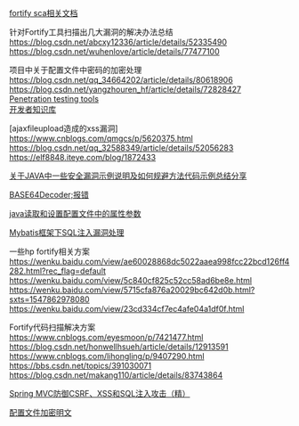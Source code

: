 [fortify sca相关文档](http://www.360docs.net/search/fortify+sca+%E7%A0%B4%E8%A7%A3%E4%B8%8B%E8%BD%BD.html)
						
针对Fortify工具扫描出几大漏洞的解决办法总结  
  https://blog.csdn.net/abcxy12336/article/details/52335490  
  https://blog.csdn.net/wuhenlove/article/details/77477100  

项目中关于配置文件中密码的加密处理  
  https://blog.csdn.net/qq_34664202/article/details/80618906  
  https://blog.csdn.net/yangzhouren_hf/article/details/72828427  
[Penetration testing tools](https://stackoverflow.com/search?q=hp+Fortify+Vulnerability+Scanning)  
[开发者知识库](http://www.itdaan.com/)  

[ajaxfileupload造成的xss漏洞]  
  https://www.cnblogs.com/qmgcs/p/5620375.html  
  https://blog.csdn.net/qq_32588349/article/details/52056283
  https://elf8848.iteye.com/blog/1872433

[关于JAVA中一些安全漏洞示例说明及如何规避方法代码示例总结分享](http://www.xwood.net/_site_domain_/_root/5870/5874/t_c268166.html)  

[BASE64Decoder;报错](https://blog.csdn.net/qq_29178991/article/details/79283643?utm_source=blogxgwz8)  	

[java读取和设置配置文件中的属性参数](https://www.cnblogs.com/myzhijie/archive/2013/03/17/2965000.html)  						

[Mybatis框架下SQL注入漏洞处理](https://blog.csdn.net/aosica321/article/details/56675368)   	

一些hp fortify相关方案  
						https://wenku.baidu.com/view/ae60028868dc5022aaea998fcc22bcd126ff4282.html?rec_flag=default  
						https://wenku.baidu.com/view/5c840cf825c52cc58ad6be8e.html  
						https://wenku.baidu.com/view/5715cfa876a20029bc642d0b.html?sxts=1547862978080  
						https://wenku.baidu.com/view/23cd334cf7ec4afe04a1df0f.html  

Fortify代码扫描解决方案  
						https://www.cnblogs.com/eyesmoon/p/7421477.html  
						https://blog.csdn.net/honwellhsueh/article/details/12913591  
						https://www.cnblogs.com/lihongling/p/9407290.html  
						https://bbs.csdn.net/topics/391030071  
						https://blog.csdn.net/makang110/article/details/83743864  

[Spring MVC防御CSRF、XSS和SQL注入攻击（精）](https://www.cnblogs.com/softidea/p/6039930.html)  

[配置文件加密明文](https://blog.csdn.net/tanggao1314/article/details/83302593)  
						